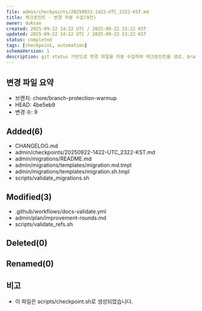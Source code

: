 ```yaml
---
file: admin/checkpoints/20250922-1422-UTC_2322-KST.md
title: 체크포인트 - 변경 자동 수집(9건)
owner: duksan
created: 2025-09-22 14:22 UTC / 2025-09-22 23:22 KST
updated: 2025-09-22 14:22 UTC / 2025-09-22 23:22 KST
status: completed
tags: [checkpoint, automation]
schemaVersion: 1
description: git status 기반으로 변경 파일을 자동 수집하여 체크포인트를 생성. branch=chore/branch-protection-warmup, head=4be5eb9
---
```


## 변경 파일 요약
- 브랜치: chore/branch-protection-warmup
- HEAD: 4be5eb9
- 변경 수: 9

## Added(6)
- CHANGELOG.md
- admin/checkpoints/20250922-1422-UTC_2322-KST.md
- admin/migrations/README.md
- admin/migrations/templates/migration.md.tmpl
- admin/migrations/templates/migration.sh.tmpl
- scripts/validate_migrations.sh

## Modified(3)
- .github/workflows/docs-validate.yml
- admin/plan/improvement-rounds.md
- scripts/validate_refs.sh

## Deleted(0)

## Renamed(0)

## 비고
- 이 파일은 scripts/checkpoint.sh로 생성되었습니다.
